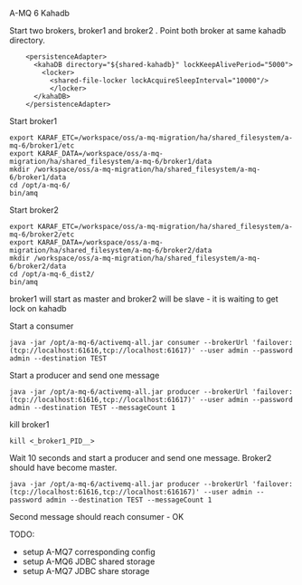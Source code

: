 A-MQ 6 Kahadb


Start two brokers, broker1 and broker2 . Point both broker at same kahadb directory.


		<persistenceAdapter>
		  <kahaDB directory="${shared-kahadb}" lockKeepAlivePeriod="5000">
		    <locker>
			  <shared-file-locker lockAcquireSleepInterval="10000"/>
		      </locker>
		  </kahaDB>
		</persistenceAdapter>

Start broker1


	export KARAF_ETC=/workspace/oss/a-mq-migration/ha/shared_filesystem/a-mq-6/broker1/etc
	export KARAF_DATA=/workspace/oss/a-mq-migration/ha/shared_filesystem/a-mq-6/broker1/data
	mkdir /workspace/oss/a-mq-migration/ha/shared_filesystem/a-mq-6/broker1/data
	cd /opt/a-mq-6/
	bin/amq

Start broker2

	export KARAF_ETC=/workspace/oss/a-mq-migration/ha/shared_filesystem/a-mq-6/broker2/etc
	export KARAF_DATA=/workspace/oss/a-mq-migration/ha/shared_filesystem/a-mq-6/broker2/data
	mkdir /workspace/oss/a-mq-migration/ha/shared_filesystem/a-mq-6/broker2/data
	cd /opt/a-mq-6_dist2/
	bin/amq
	
broker1 will start as master and broker2 will be slave - it is waiting to get lock on kahadb

Start a consumer 

	java -jar /opt/a-mq-6/activemq-all.jar consumer --brokerUrl 'failover:(tcp://localhost:61616,tcp://localhost:61617)' --user admin --password admin --destination TEST


Start a producer and send one message

    java -jar /opt/a-mq-6/activemq-all.jar producer --brokerUrl 'failover:(tcp://localhost:61616,tcp://localhost:61617)' --user admin --password admin --destination TEST --messageCount 1

kill broker1

	kill <_broker1_PID__>


Wait 10 seconds and start a producer and send one message. Broker2 should have become master.
   
	java -jar /opt/a-mq-6/activemq-all.jar producer --brokerUrl 'failover:(tcp://localhost:61616,tcp://localhost:616167)' --user admin --password admin --destination TEST --messageCount 1

Second message should reach consumer - OK



TODO:

- setup A-MQ7 corresponding config
- setup A-MQ6 JDBC shared storage 
- setup A-MQ7 JDBC share storage

